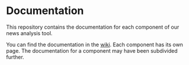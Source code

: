 # Documentation

This repository contains the documentation for each component of our news analysis tool.

You can find the documentation in the [wiki](https://github.com/SearchTrendAnalyseTool/Documentation/wiki). Each component has its own page. The documentation for a component may have been subdivided further.
